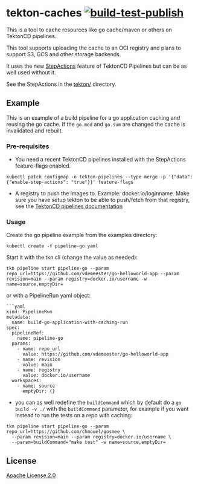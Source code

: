 # tekton-caches [![build-test-publish](https://github.com/openshift-pipelines/tekton-caches/actions/workflows/latest.yaml/badge.svg)](https://github.com/openshift-pipelines/tekton-caches/actions/workflows/latest.yaml)

This is a tool to cache resources like go cache/maven or others on TektonCD
pipelines.

This tool supports uploading the cache to an OCI registry and plans to support
S3, GCS and other storage backends.

It uses the new [StepActions](https://tekton.dev/docs/pipelines/stepactions/)
feature of TektonCD Pipelines but can be as well used without it.

See the StepActions in the [tekton/](./tekton) directory.

## Example

This is an example of a build pipeline for a go application caching and reusing
the go cache. If the `go.mod` and `go.sum` are changed the cache is invalidated and
rebuilt.

### Pre-requisites

- You need a recent TektonCD pipelines installed with the StepActions feature-flags enabled.

```shell
kubectl patch configmap -n tekton-pipelines --type merge -p '{"data":{"enable-step-actions": "true"}}' feature-flags
```

- A registry to push the images to. Example: docker.io/loginname. Make sure you
  have setup tekton to be able to push/fetch from that registry, see the
  [TektonCD pipelines documentation](https://tekton.dev/docs/pipelines/auth/#configuring-authentication-for-docker)

### Usage

Create the go pipeline example from the examples directory:

```shell
kubectl create -f pipeline-go.yaml
```

Start it with the tkn cli (change the value as needed):

```shell
tkn pipeline start pipeline-go --param repo_url=https://github.com/vdemeester/go-helloworld-app --param revision=main --param registry=docker.io/username -w name=source,emptyDir=
```

or with a PipelineRun yaml object:

```shell
```yaml
kind: PipelineRun
metadata:
  name: build-go-application-with-caching-run
spec:
  pipelineRef:
    name: pipeline-go
  params:
    - name: repo_url
      value: https://github.com/vdemeester/go-helloworld-app
    - name: revision
      value: main
    - name: registry
      value: docker.io/username
  workspaces:
    - name: source
      emptyDir: {}
```

- you can as well redefine the `buildCommand` which by default do a `go build
  -v ./` with the `buildCommand` parameter, for example if you want instead to
  run the tests on a repo with caching:

```shell
tkn pipeline start pipeline-go --param repo_url=https://github.com/chmouel/gosmee \ 
  --param revision=main --param registry=docker.io/username \
  --param=buildCommand="make test" -w name=source,emptyDir=
```

## License

[Apache License 2.0](./LICENSE)
